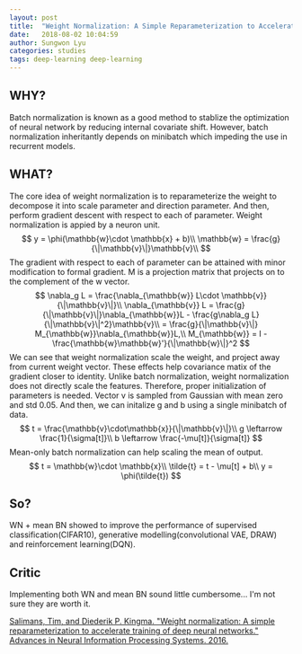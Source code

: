 ```yaml
---
layout: post
title:  "Weight Normalization: A Simple Reparameterization to Accelerate Training of Deep Neural Networks"
date:   2018-08-02 10:04:59
author: Sungwon Lyu
categories: studies
tags: deep-learning deep-learning
---
```

## WHY? 
Batch normalization is known as a good method to stablize the optimization of neural network by reducing internal covariate shift. However, batch normalization inheritantly depends on minibatch which impeding the use in recurrent models. 

## WHAT?
The core idea of weight normalization is to reparameterize the weight to decompose it into scale parameter and direction parameter. And then, perform gradient descent with respect to each of parameter. Weight normalization is appied by a neuron unit.
$$
y = \phi(\mathbb{w}\cdot \mathbb{x} + b)\\
\mathbb{w} = \frac{g}{\|\mathbb{v}\|}\mathbb{v}\\
$$
The gradient with respect to each of parameter can be attained with minor modification to formal gradient. M is a projection matrix that projects on to the complement of the w vector. 
$$
\nabla_g L = \frac{\nabla_{\mathbb{w}} L\cdot \mathbb{v}}{\|\mathbb{v}\|}\\
\nabla_{\mathbb{v}} L = \frac{g}{\|\mathbb{v}\|}\nabla_{\mathbb{w}}L - \frac{g\nabla_g L}{\|\mathbb{v}\|^2}\mathbb{v}\\
= \frac{g}{\|\mathbb{v}\|} M_{\mathbb{w}}\nabla_{\mathbb{w}}L,\\
M_{\mathbb{w}} = I - \frac{\mathbb{w}\mathbb{w}'}{\|\mathbb{w}\|}^2
$$
We can see that weight normalization scale the weight, and project away from current weight vector. These effects help covariance matix of the gradient closer to identity. Unlike batch normalization, weight normalization does not directly scale the features. Therefore, proper initialization of parameters is needed. Vector v is sampled from Gaussian with mean zero and std 0.05. And then, we can initalize g and b using a single minibatch of data.
$$
t = \frac{\mathbb{v}\cdot\mathbb{x}}{\|\mathbb{v}\|}\\
g \leftarrow \frac{1}{\sigma[t]}\\
b \leftarrow \frac{-\mu[t]}{\sigma[t]}
$$
Mean-only batch normalization can help scaling the mean of output. 
$$
t = \mathbb{w}\cdot \mathbb{x}\\
\tilde{t} = t - \mu[t] + b\\
y = \phi(\tilde{t})
$$

## So?
WN + mean BN showed to improve the performance of supervised classification(CIFAR10), generative modelling(convolutional VAE, DRAW) and reinforcement learning(DQN).

## Critic
Implementing both WN and mean BN sound little cumbersome... I'm not sure they are worth it. 

[Salimans, Tim, and Diederik P. Kingma. "Weight normalization: A simple reparameterization to accelerate training of deep neural networks." Advances in Neural Information Processing Systems. 2016.](http://papers.nips.cc/paper/6113-weight-normalization-a-simple-reparameterization-to-accelerate-training-of-deep-neural-networks)